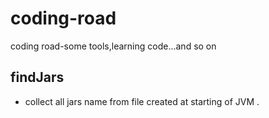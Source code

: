 # coding-road
coding road-some tools,learning code...and so on
## findJars
+ collect all jars name from file created at starting of JVM .

